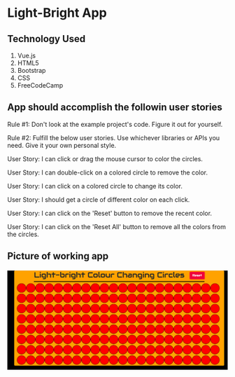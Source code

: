 # Light-Bright App

## Technology Used 
1. Vue.js
2. HTML5
3. Bootstrap
4. CSS
5. FreeCodeCamp

## App should accomplish the followin user stories

Rule #1: Don't look at the example project's code. Figure it out for yourself.

Rule #2: Fulfill the below user stories. Use whichever libraries or APIs you need. Give it your own personal style.

User Story: I can click or drag the mouse cursor to color the circles.

User Story: I can double-click on a colored circle to remove the color.

User Story: I can click on a colored circle to change its color.

User Story: I should get a circle of different color on each click.

User Story: I can click on the 'Reset' button to remove the recent color.

User Story: I can click on the 'Reset All' button to remove all the colors from the circles.

## Picture of working app
![image of app](./img-of-app.png)